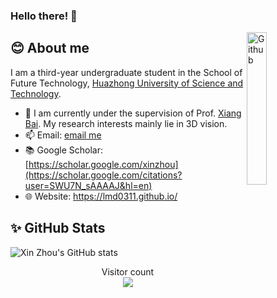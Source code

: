 ### Hello there! 👋
<img width="25%" align="right" alt="Github" src="https://user-images.githubusercontent.com/48678280/88862734-4903af80-d201-11ea-968b-9c939d88a37c.gif" />


## 😊 About me
I am a third-year undergraduate student  in the School of Future Technology, [Huazhong University of Science and Technology](http://english.hust.edu.cn/).

- 🔭 I am currently under the supervision of Prof. [Xiang Bai](https://scholar.google.com/citations?user=UeltiQ4AAAAJ&hl=en). My research interests mainly lie in 3D vision.
- 📫 Email: [email me](mailto:xzhou03@hust.edu.cn)
- 📚️ Google Scholar: [https://scholar.google.com/xinzhou](https://scholar.google.com/citations?user=SWU7N_sAAAAJ&hl=en)
- 🌐 Website: https://lmd0311.github.io/


## ✨ GitHub Stats
![Xin Zhou's GitHub stats](https://github-readme-stats.vercel.app/api?username=LMD0311&show_icons=true)

<p align="center"> 
  Visitor count<br>
  <img src="https://profile-counter.glitch.me/LMD0311/count.svg" />
</p>
